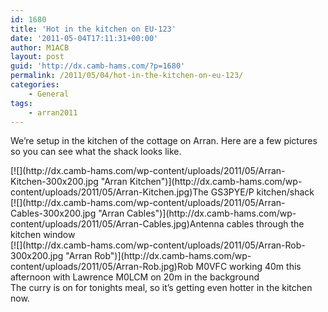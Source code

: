 ```yaml
---
id: 1680
title: 'Hot in the kitchen on EU-123'
date: '2011-05-04T17:11:31+00:00'
author: M1ACB
layout: post
guid: 'http://dx.camb-hams.com/?p=1680'
permalink: /2011/05/04/hot-in-the-kitchen-on-eu-123/
categories:
    - General
tags:
    - arran2011
---
```


We’re setup in the kitchen of the cottage on Arran. Here are a few pictures so you can see what the shack looks like.

<div class="wp-caption aligncenter" id="attachment_1682" style="width: 490px">[![](http://dx.camb-hams.com/wp-content/uploads/2011/05/Arran-Kitchen-300x200.jpg "Arran Kitchen")](http://dx.camb-hams.com/wp-content/uploads/2011/05/Arran-Kitchen.jpg)The GS3PYE/P kitchen/shack

</div><div class="wp-caption aligncenter" id="attachment_1681" style="width: 490px">[![](http://dx.camb-hams.com/wp-content/uploads/2011/05/Arran-Cables-300x200.jpg "Arran Cables")](http://dx.camb-hams.com/wp-content/uploads/2011/05/Arran-Cables.jpg)Antenna cables through the kitchen window

</div><div class="wp-caption aligncenter" id="attachment_1683" style="width: 490px">[![](http://dx.camb-hams.com/wp-content/uploads/2011/05/Arran-Rob-300x200.jpg "Arran Rob")](http://dx.camb-hams.com/wp-content/uploads/2011/05/Arran-Rob.jpg)Rob M0VFC working 40m this afternoon with Lawrence M0LCM on 20m in the background

</div>The curry is on for tonights meal, so it’s getting even hotter in the kitchen now.